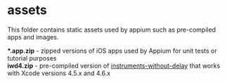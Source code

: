 # assets
This folder contains static assets used by appium such as pre-compiled apps and images.

**\*.app.zip** - zipped versions of iOS apps used by Appium for unit tests or tutorial purposes<br />
**iwd4.zip** - pre-compiled version of [instruments-without-delay](https://github.com/facebook/instruments-without-delay) that works with Xcode versions 4.5.x and 4.6.x
